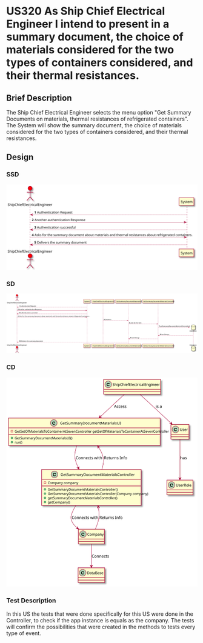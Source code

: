 # US320 As Ship Chief Electrical Engineer I intend to present in a summary document, the choice of materials considered for the two types of containers considered, and their thermal resistances.

## Brief Description

The Ship Chief Electrical Engineer selects the menu option "Get Summary Documents on materials, thermal resistances of refrigerated containers".
The System will show the summary document, the choice of materials considered for the two types of containers considered, and their thermal resistances.

## Design

### SSD

![](ssd.svg)

### SD

![](sd.svg)

### CD

![](cd.svg)

### Test Description

In this US the tests that were done specifically for this US were done in the Controller, to check if the app instance is equals as the company.
The tests will confirm the possibilities that were created in the methods to tests every type of event.